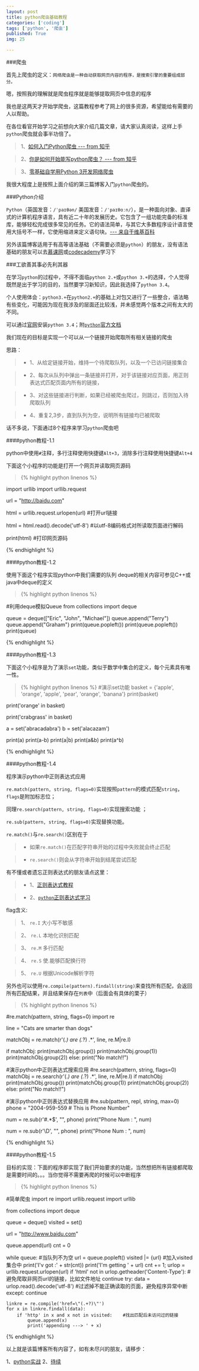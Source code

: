 ```yaml
---
layout: post
title: python爬虫基础教程
categories: ['coding']
tags: ['python', '爬虫']
published: True
img: 25

---
```


###爬虫

首先上爬虫的定义：`网络爬虫是一种自动获取网页内容的程序，是搜索引擎的重要组成部分。`

嗯，按照我的理解就是爬虫程序就是能够提取网页中信息的程序

我也是这两天才开始学爬虫，这篇教程参考了网上的很多资源，希望能给有需要的人以帮助。

在各位看官开始学习之前想向大家介绍几篇文章，请大家认真阅读，这样上手`python`爬虫就会事半功倍了。

> 1、[如何入门Python爬虫 --- from 知乎](http://www.zhihu.com/question/20899988)

> 2、[你是如何开始能写python爬虫？ --- from 知乎](http://www.zhihu.com/question/21358581)

> 3、[零基础自学用Python 3开发网络爬虫](http://blog.jobbole.com/77821/)

我很大程度上是按照上面介绍的第三篇博客入门`python`爬虫的。

###Python介绍

`Python`（英国发音：`/ˈpaɪθən/` 美国发音：`/ˈpaɪθɑːn/`），是一种面向对象、直译式的计算机程序语言，具有近二十年的发展历史。它包含了一组功能完备的标准库，能够轻松完成很多常见的任务。它的语法简单，与其它大多数程序设计语言使用大括号不一样，它使用缩进来定义语句块。[--- 来自于维基百科](https://zh.wikipedia.org/wiki/Python)

另外该篇博客适用于有高等语法基础（不需要必须是`python`）的朋友，没有语法基础的朋友可以去[慕课网](http://www.imooc.com/learn/177)或[codecademy](https://www.codecademy.com/en/tracks/python)学习下

###工欲善其事必先利其器

在学习`python`的过程中，不得不面临`python 2.+`或`python 3.+`的选择，个人觉得既然是出于学习的目的，当然要学习新知识，因此我选择了`python 3.4`。

个人使用体会：`python3.+`在`python2.+`的基础上对包又进行了一些整合，语法略有些变化，可能因为现在我涉及的层面还比较浅，并未感觉两个版本之间有太大的不同。

可以通过[官网](https://www.python.org/)安装`python 3.4`；附[`python`官方文档](https://www.python.org/)

我们现在的目标是实现一个可以从一个链接开始爬取所有相关链接的爬虫

思路：

> - 1、从给定链接开始，维持一个待爬取队列，以及一个已访问链接集合

> - 2、每次从队列中弹出一条链接并打开，对于该链接对应页面，用正则表达式匹配页面内所有的链接，

> - 3、对这些链接进行判断，如果已经被爬虫爬过，则跳过，否则加入待爬取队列

> - 4、重复2,3步，直到队列为空，说明所有链接均已被爬取

话不多说，下面通过8个程序来学习`python`爬虫吧

####python教程-1.1

python中使用`#`注释，多行注释使用快捷键`Alt+3`，消除多行注释使用快捷键`Alt+4`

下面这个小程序的功能是打开一个网页并读取网页源码

>{% highlight python linenos %}

import urllib
import urllib.request

url = "http://baidu.com"

html = urllib.request.urlopen(url)	#打开url链接

html = html.read().decode('utf-8')	#以utf-8编码格式对所读取页面进行解码

print(html)		#打印网页源码

{% endhighlight %}

####python教程-1.2

使用下面这个程序实现python中我们需要的队列
deque的相关内容可参见C++或java中deque的定义

>{% highlight python linenos %}

#利用deque模拟Queue
from collections import deque

queue = deque(["Eric", "John", "Michael"])
queue.append("Terry")
queue.append("Graham")
print(queue.popleft())
print(queue.popleft())
print(queue)


{% endhighlight %}

####python教程-1.3

下面这个小程序是为了演示`set`功能，类似于数学中集合的定义，每个元素具有唯一性。

>{% highlight python linenos %}
#演示set功能
basket = {'apple', 'orange', 'apple', 'pear', 'orange', 'banana'}
print(basket)

print('orange' in basket)

print('crabgrass' in basket)

a = set('abracadabra')
b = set('alacazam')

print(a)
print(a-b)
print(a|b)
print(a&b)
print(a^b)

{% endhighlight %}

####python教程-1.4

程序演示python中正则表达式应用

`re.match(pattern, string, flags=0)`实现按照`pattern`的模式匹配`string`，`flags`是附加标志位；

同理`re.search(pattern, string, flags=0)`实现搜索功能 ；

`re.sub(pattern, string, flags=0)`实现替换功能。

`re.match()`与`re.search()`区别在于

> - 如果`re.match()`在匹配字符串开始的过程中失败就会终止匹配

> - `re.search()`则会从字符串开始到结尾尝试匹配

有不懂或者遗忘正则表达式的朋友请点这里：

> - 1、[正则表达式教程](http://blog.yinwoods.com/coding/%E6%AD%A3%E5%88%99%E8%A1%A8%E8%BE%BE%E5%BC%8F%E5%AD%A6%E4%B9%A0.html)

> - 2、[`python`正则表达式学习](http://blog.jobbole.com/75188/)

flag含义:

> 1、 `re.I` 大小写不敏感

> 2、 `re.L` 本地化识别匹配

> 3、 `re.M` 多行匹配

> 4、 `re.S` 使.能够匹配换行符

> 5、 `re.U` 根据Unicode解析字符

另外也可以使用`re.compile(pattern).findall(string)`来查找所有匹配，会返回所有匹配结果，并且结果保存在`列表`中（后面会有具体的栗子）

>{% highlight python linenos %}

#re.match(pattern, string, flags=0)
import re

line = "Cats are smarter than dogs"

matchObj = re.match(r'(.*) are (.*?) .*', line, re.M|re.I)

if matchObj:
    print(matchObj.group())
    print(matchObj.group(1))
    print(matchObj.group(2))
else:
    print("No match!!")

#演示python中正则表达式搜索应用
#re.search(pattern, string, flags=0)
matchObj = re.search(r'(.*) are (.*?) .*', line, re.M|re.I)
if matchObj:
    print(matchObj.group())
    print(matchObj.group(1))
    print(matchObj.group(2))
else:
    print("No match!!")

#演示python中正则表达式替换应用
#re.sub(pattern, repl, string, max=0)
phone = "2004-959-559 # This is Phone Number"

num = re.sub(r'#.*$', "", phone)
print("Phone Num : ", num)

num = re.sub(r'\D', "", phone)
print("Phone Num : ", num)

{% endhighlight %}

####python教程-1.5

目标的实现：下面的程序即实现了我们开始要求的功能，当然想把所有链接都爬取是需要时间的。。。当你觉得不需要再爬的时候可以中断程序

>{% highlight python linenos %}

#简单爬虫
import re
import urllib.request
import urllib

from collections import deque

queue = deque()
visited = set()

url = "http://www.baidu.com"

queue.append(url)
cnt = 0

while queue:	#当队列不为空
    url = queue.popleft()
    visited |= {url}	#加入visited集合中
    print('I\'v got :' + str(cnt))
    print('I\'m getting ' + url)
    cnt += 1;
    urlop = urllib.request.urlopen(url)
    if 'html' not in urlop.getheader('Content-Type'):	#避免爬取非网页url的链接，比如文件地址
        continue
    try:
        data = urlop.read().decode('utf-8')	#过滤掉不能正确读取的页面，避免程序异常中断
    except:
        continue

    linkre = re.compile('href=\"(.+?)\"')
    for x in linkre.findall(data):
        if 'http' in x and x not in visited:	#找出匹配后未访问过的链接
            queue.append(x)
            print('appending ---> ' + x)


{% endhighlight %}

以上就是该篇博客所有内容了，如有未尽兴的朋友，请移步：

1、[python实战](python实战之爬取网站图片到本地)
2、[待续]()